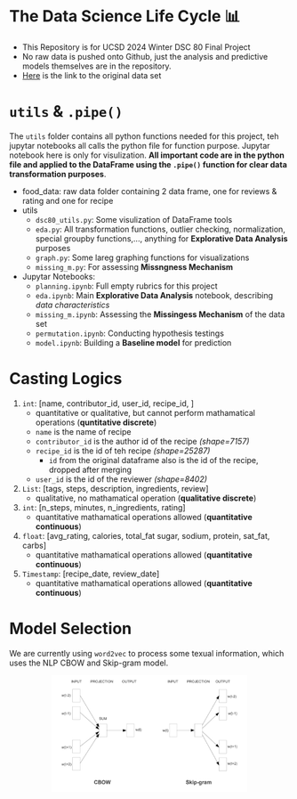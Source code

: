 # The Data Science Life Cycle 📊
* This Repository is for UCSD 2024 Winter DSC 80 Final Project
* No raw data is pushed onto Github, just the analysis and predictive models themselves are in the repository.
* [Here](https://drive.google.com/file/d/1kIbMz6jlhleiZ9_3QthmUnifoSds_2EI/view) is the link to the original data set

# `utils` & `.pipe()`
The `utils` folder contains all python functions needed for this project, teh jupytar notebooks all calls the python file for function purpose. Jupytar notebook here is only for visulization. **All important code are in the python file and applied to the DataFrame using the `.pipe()` function for clear data transformation purposes**.

- food_data: raw data folder containing 2 data frame, one for reviews & rating and one for recipe
- utils
    - `dsc80_utils.py`: Some visulization of DataFrame tools
    - `eda.py`: All transformation functions, outlier checking, normalization, special groupby functions,..., anything for **Explorative Data Analysis** purposes
    - `graph.py`: Some lareg graphing functions for visualizations
    - `missing_m.py`: For assessing **Missngness Mechanism**
- Jupytar Notebooks:
    - `planning.ipynb`: Full empty rubrics for this project
    - `eda.ipynb`: Main **Explorative Data Analysis** notebook, describing _data characteristics_
    - `missing_m.ipynb`: Assessing the **Missingess Mechanism** of the data set
    - `permutation.ipynb`: Conducting hypothesis testings
    - `model.ipynb`: Building a **Baseline model** for prediction

# Casting Logics
1. `int`: [name, contributor_id, user_id, recipe_id, ]
    - quantitative or qualitative, but cannot perform mathamatical operations (**quntitative discrete**)
    - `name` is the name of recipe
    - `contributor_id` is the author id of the recipe _(shape=7157)_
    - `recipe_id` is the id of teh recipe _(shape=25287)_
        - `id` from the original dataframe also is the id of the recipe, dropped after merging
    - `user_id` is the id of the reviewer _(shape=8402)_
2. `List`: [tags, steps, description, ingredients, review]
    - qualitative, no mathamatical operation (**qualitative discrete**)
3. `int`: [n_steps, minutes, n_ingredients, rating]
    - quantitative mathamatical operations allowed (**quantitative continuous**)
4. `float`: [avg_rating, calories, total_fat sugar, sodium, protein, sat_fat, carbs]
    - quantitative mathamatical operations allowed (**quantitative continuous**)
5. `Timestamp`: [recipe_date, review_date]
    - quantitative mathamatical operations allowed (**quantitative continuous**)

# Model Selection
We are currently using `word2vec` to process some texual information, which uses the NLP CBOW and Skip-gram model.
<center><img src="imgs/wv3.png" width=70%></center>